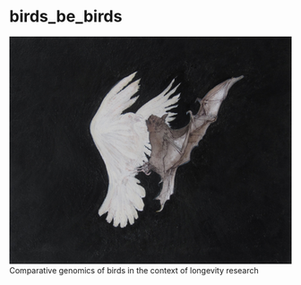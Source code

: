 # birds_be_birds
![alt text](https://github.com/Malaevleo/birds_be_birds/blob/main/Bat_and_Dove.jpg "Main Pic")
Comparative genomics of birds in the context of longevity research
